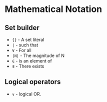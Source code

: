 # Mathematical Notation

## Set builder
- `{}` - A set literal
- `|` - such that
- `∀` - For all
- `|N|` - The magnitude of N
- `∈` - is an element of
- `∃` - There exists


## Logical operators

- `∨` - logical OR.